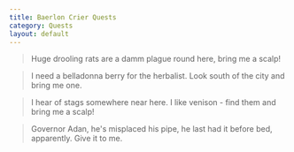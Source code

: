```yaml
---
title: Baerlon Crier Quests
category: Quests
layout: default
---
```


> <smaller>Huge drooling rats are a damm plague round here, bring me a scalp!</smaller>

> <smaller>I need a belladonna berry for the herbalist. Look south of the city and bring me one.</smaller>

> <smaller>I hear of stags somewhere near here. I like venison - find them and bring me a scalp!</smaller>

> <smaller>Governor Adan, he's misplaced his pipe, he last had it before bed, apparently. Give it to me.</smaller>

